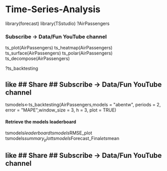 # Time-Series-Analysis

library(forecast)
library(TSstudio)
?AirPassengers

### Subscribe -> Data/Fun YouTube channel #############################################
ts_plot(AirPassengers)
ts_heatmap(AirPassengers)
ts_surface(AirPassengers)
ts_polar(AirPassengers)
ts_decompose(AirPassengers)

?ts_backtesting
## like ## Share ## Subscribe -> Data/Fun YouTube channel ##########

tsmodels<-ts_backtesting(AirPassengers,models = "abentw", periods = 2, 
               error = "MAPE",window_size = 3, h = 3, plot = TRUE)

#### Retrieve the models leaderboard
tsmodels$leaderboard
tsmodels$RMSE_plot
tsmodels$summary_plot
tsmodels$Forecast_Final$ets$mean

## like ## Share ## Subscribe -> Data/Fun YouTube channel #############################################
